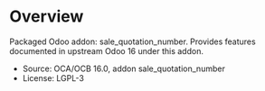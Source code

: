 # Overview

Packaged Odoo addon: sale_quotation_number. Provides features documented in upstream Odoo 16 under this addon.

- Source: OCA/OCB 16.0, addon sale_quotation_number
- License: LGPL-3
